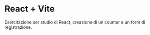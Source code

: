 # React + Vite
Esercitazione per studio di React, creazione di un counter e un form di registrazione. 
